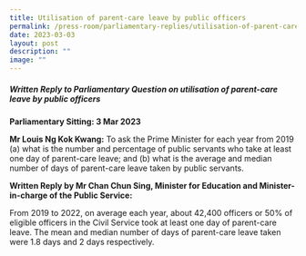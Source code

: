 ```yaml
---
title: Utilisation of parent‑care leave by public officers
permalink: /press-room/parliamentary-replies/utilisation-of-parent-care-leave-by-public-officers/
date: 2023-03-03
layout: post
description: ""
image: ""
---
```

##### Written Reply to Parliamentary Question on utilisation of parent-care leave by public officers

**Parliamentary Sitting: 3 Mar 2023**  
  
**Mr Louis Ng Kok Kwang:** To ask the Prime Minister for each year from 2019 (a) what is the number and percentage of public servants who take at least one day of parent-care leave; and (b) what is the average and median number of days of parent-care leave taken by public servants.  
  
**Written Reply by Mr Chan Chun Sing, Minister for Education and Minister-in-charge of the Public Service:**  
  
From 2019 to 2022, on average each year, about 42,400 officers or 50% of eligible officers in the Civil Service took at least one day of parent-care leave. The mean and median number of days of parent-care leave taken were 1.8 days and 2 days respectively.